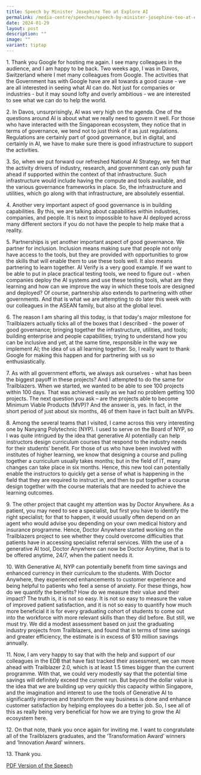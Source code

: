 ```yaml
---
title: Speech by Minister Josephine Teo at Explore AI
permalink: /media-centre/speeches/speech-by-minister-josephine-teo-at-explore-ai/
date: 2024-01-29
layout: post
description: ""
image: ""
variant: tiptap
---
```

<p>1. Thank you Google for hosting me again. I see many colleagues in the
audience, and I am happy to be back. Two weeks ago, I was in Davos, Switzerland
where I met many colleagues from Google. The activities that the Government
has with Google have are all towards a good cause - we are all interested
in seeing what AI can do. Not just for companies or industries - but it
may sound lofty and overly ambitious - we are interested to see what we
can do to help the world.</p>
<p>2. In Davos, unsurprisingly, AI was very high on the agenda. One of the
questions around AI is about what we really need to govern it well. For
those who have interacted with the Singaporean ecosystem, they notice that
in terms of governance, we tend not to just think of it as just regulations.
Regulations are certainly part of good governance, but in digital, and
certainly in AI, we have to make sure there is good infrastructure to support
the activities.</p>
<p>3. So, when we put forward our refreshed National AI Strategy, we felt
that the activity drivers of industry, research, and government can only
push far ahead if supported within the context of that infrastructure.
Such infrastructure would include having the compute and tools available,
and the various governance frameworks in place. So, the infrastructure
and utilities, which go along with that infrastructure, are absolutely
essential.</p>
<p>4. Another very important aspect of good governance is in building capabilities.
By this, we are talking about capabilities within industries, companies,
and people. It is next to impossible to have AI deployed across many different
sectors if you do not have the people to help make that a reality.</p>
<p>5. Partnerships is yet another important aspect of good governance. We
partner for inclusion. Inclusion means making sure that people not only
have access to the tools, but they are provided with opportunities to grow
the skills that will enable them to use these tools well. It also means
partnering to learn together. AI Verify is a very good example. If we want
to be able to put in place practical testing tools, we need to figure out
- when companies deploy the AI systems and use these testing tools, what
are they learning and how can we improve the way in which these tools are
designed and deployed? Of course, partnership also extends to partnering
with other governments. And that is what we are attempting to do later
this week with our colleagues in the ASEAN family, but also at the global
level.</p>
<p>6. The reason I am sharing all this today, is that today's major milestone
for Trailblazers actually ticks all of the boxes that I described - the
power of good governance; bringing together the infrastructure, utilities,
and tools; building enterprise and people capabilities; trying to understand
how you can be inclusive and yet, at the same time, responsible in the
way we implement AI; the idea of us all learning together. So, I really
want to thank Google for making this happen and for partnering with us
so enthusiastically.</p>
<p>7. As with all government efforts, we always ask ourselves - what has
been the biggest payoff in these projects? And I attempted to do the same
for Trailblazers. When we started, we wanted to be able to see 100 projects
within 100 days. That was achieved easily as we had no problem getting
100 projects. The next question you ask – are the projects able to become
Minimum Viable Products (MVP)? And the answer is, yes. In fact, in the
short period of just about six months, 46 of them have in fact built an
MVPs.</p>
<p>8. Among the several teams that I visited, I came across this very interesting
one by Nanyang Polytechnic (NYP). I used to serve on the Board of NYP,
so I was quite intrigued by the idea that generative AI potentially can
help instructors design curriculum courses that respond to the industry
needs for their students’ benefit. For those of us who have been involved
with institutes of higher learning, we know that designing a course and
pulling together a curriculum usually takes months; but in the field of
IT, many changes can take place in six months. Hence, this new tool can
potentially enable the instructors to quickly get a sense of what is happening
in the field that they are required to instruct in, and then to put together
a course design together with the course materials that are needed to achieve
the learning outcomes.</p>
<p>9. The other project that caught my attention was by Doctor Anywhere.
As a patient, you may need to see a specialist, but first you have to identify
the right specialist; for that to happen, it would usually often depend
on an agent who would advise you depending on your own medical history
and insurance programme. Hence, Doctor Anywhere started working on the
Trailblazers project to see whether they could overcome difficulties that
patients have in accessing specialist referral services. With the use of
a generative AI tool, Doctor Anywhere can now be Doctor Anytime, that is
to be offered anytime, 24/7, when the patient needs it.</p>
<p>10. With Generative AI, NYP can potentially benefit from time savings
and enhanced currency in their curriculum to the students. With Doctor
Anywhere, they experienced enhancements to customer experience and being
helpful to patients who feel a sense of anxiety. For these things, how
do we quantify the benefits? How do we measure their value and their impact?
The truth is, it is not so easy. It is not so easy to measure the value
of improved patient satisfaction, and it is not so easy to quantify how
much more beneficial it is for every graduating cohort of students to come
out into the workforce with more relevant skills than they did before.
But still, we must try. We did a modest assessment based on just the graduating
industry projects from Trailblazers, and found that in terms of time savings
and greater efficiency, the estimate is in excess of $10 million savings
annually.</p>
<p>11. Now, I am very happy to say that with the help and support of our
colleagues in the EDB that have fast tracked their assessment, we can move
ahead with Trailblazer 2.0, which is at least 1.5 times bigger than the
current programme. With that, we could very modestly say that the potential
time savings will definitely exceed the current run. But beyond the dollar
value is the idea that we are building up very quickly this capacity within
Singapore, and the imagination and interest to use the tools of Generative
AI to significantly improve and transform the way business is done and
enhance customer satisfaction by helping employees do a better job. So,
I see all of this as really being very beneficial for how we are trying
to grow the AI ecosystem here.</p>
<p>12. On that note, thank you once again for inviting me. I want to congratulate
all of the Trailblazers graduates, and the ‘Transformation Award’ winners
and ‘Innovation Award’ winners.</p>
<p>13. Thank you.</p>
<p><a href="/files/Transcript_of_Speech_by_Minister_Josephine_Teo_at_Explore_AI__29_Jan_2024_.pdf" rel="noopener noreferrer nofollow" target="_blank">PDF Version of the Speech </a>
</p>
<p><a href="/files/Transcript_of_Speech_by_Minister_Josephine_Teo_at_Explore_AI__29_Jan_2024_.pdf" rel="noopener noreferrer nofollow" target="_blank"> </a>
</p>